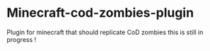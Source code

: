 # Minecraft-cod-zombies-plugin
Plugin for minecraft that should replicate CoD zombies
this is still in progress !
